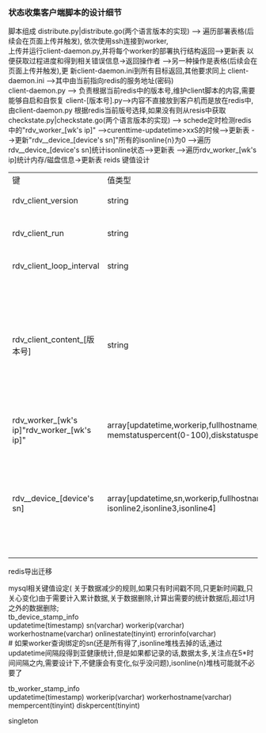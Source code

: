 ### 状态收集客户端脚本的设计细节  

脚本组成
distribute.py|distribute.go(两个语言版本的实现) --> 遍历部署表格(后续会在页面上传并触发),
							依次使用ssh连接到worker,  
                           上传并运行client-daemon.py,并将每个worker的部署执行结构返回-->更新表
                           以便获取过程进度和得到相关错误信息->返回操作者
                           -->另一种操作是表格(后续会在页面上传并触发),更
                           新client-daemon.ini到所有目标返回,其他要求同上
client-daemon.ini -->其中由当前指向redis的服务地址(密码)                          
client-daemon.py --> 负责根据当前redis中的版本号,维护client脚本的内容,需要能够自启和自恢复
client-[版本号].py-->内容不直接放到客户机而是放在redis中,由client-daemon.py 
                     根据redis当前版号选择,如果没有则从resis中获取
checkstate.py|checkstate.go(两个语言版本的实现) -->   schede定时检测redis中的"rdv_worker_[wk's ip]"
                      -->curenttime-updatetime>xxS的时候-->更新表
                      -->更新"rdv__device_[device's sn]"所有的isonline{n}为0
                      -->遍历rdv__device_[device's sn]统计isonline状态-->更新表
					  -->遍历rdv_worker_[wk's ip]统计内存/磁盘信息->更新表
reids 键值设计   

<table>
	<tr>
		<td>键</td>
		<td>值类型</td>
		<td>备注</td>
	</tr>
	<tr>
		<td>rdv_client_version</td>
		<td>string</td>
		<td>client.py的版本号</td>
	</tr>
	<tr>
		<td>rdv_client_run</td>
		<td>string</td>
		<td>0表示停止,1表示运行</td>
	</tr>
	<tr>
		<td>rdv_client_loop_interval</td>
		<td>string</td>
		<td>检测上报周期</td>
	</tr>
	<tr>
		<td>rdv_client_content_[版本号]</td>
		<td>string</td>
		<td>当前版本对应的client.py</br>脚本utf-8(不包含bom字节)编码正文字符串,脚本正文中也需要包含当前版本号</td>
	</tr>
	<tr>
		<td>rdv_worker_[wk's ip]"rdv_worker_[wk's ip]"</td>
		<td>array[updatetime,workerip,fullhostname,</br>memstatuspercent(0-100),diskstatuspercent(0-100)]</td>
		<td>对应一个worker的状态</td>
	</tr>
	<tr>
		<td>rdv__device_[device's sn]</td>
		<td>array[updatetime,sn,workerip,fullhostname,errorinfo,isonline0,isonline1,</br>isonline2,isonline3,isonline4]</td>
		<td>对应一个设备的状态,client.py对isonline</br>状态fifo压栈状态,第一次填充时isonline{n}默认为1</td>
	</tr>
</table>
  
 redis导出迁移   

 mysql相关键值设定( 关于数据减少的规则,如果只有时间戳不同,只更新时间戳,只关心变化)由于需要计入累计数据,关于数据删除,计算出需要的统计数据后,超过1月之外的数据删除;   
 tb_device_stamp_info   
 updatetime(timestamp) sn(varchar) workerip(varchar) workerhostname(varchar) onlinestate(tinyint) errorinfo(varchar)    
 \# 如果worker查询绑定的sn(还是所有得了,isonline堆栈去掉的话,通过updatetime间隔段得到亚健康统计,但是如果都记录的话,数据太多,关注点在5*时间间隔之内,需要设计下,不健康会有变化,似乎没问题),isonline{n}堆栈可能就不必要了   

 tb_worker_stamp_info    
 updatetime(timestamp) workerip(varchar) workerhostname(varchar) mempercent(tinyint) diskpercent(tinyint)     
 
 singleton  

  
 
 
